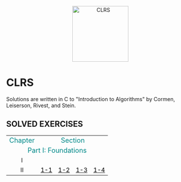 <p align="center">
  <img src="https://i.imgur.com/ESwjKaR.png" height="150" alt="CLRS">
</p>

# CLRS
Solutions are written in C to "Introduction to Algorithms" by Cormen, Leiserson, Rivest, and Stein.

## SOLVED EXERCISES

<table class="table table-bordered table-striped table-condensed">
    <tr>
        <td><font size="4px" color="#0x888888">Chapter</font></td>
	    <td align = "center" colspan='20' width = "100%"><font size="4px" color="#0x888888">Section</font></td>
    </tr>
    <tr> <td align = "center" colspan='20' width = "100%"><font size="4px" color="#0x888888">Part I: Foundations</font></td></tr>
       <tr>
    	<td align="center">I</td>
    </tr>
          <tr>
    	<td align="center">II</td>
		<td align="center"><a href=""><font color="black">1-1</font></td>
		<td align="center"><a href=""><font color="black">1-2</font></td>
		<td align="center"><a href=""><font color="black">1-3</font></td>
		<td align="center"><a href=""><font color="black">1-4</font></td>
    </tr>
	
